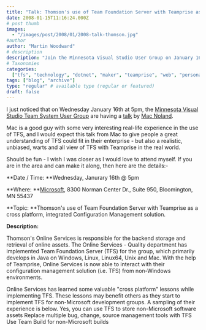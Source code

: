 ```yaml
---
title: "Talk: Thomson's use of Team Foundation Server with Teamprise as a cross platform, integrated Configuration Management solution"
date: 2008-01-15T11:16:24.000Z
# post thumb
images:
  - "/images/post/2008/01/2008-talk-thomson.jpg"
#author
author: "Martin Woodward"
# description
description: "Join the Minnesota Visual Studio User Group on January 16th at 5pm for Mac Noland's insights on TFS and cross-platform management with Teamprise."
# Taxonomies
categories:
  ["tfs", "technology", "dotnet", "maker", "teamprise", "web", "personal"]
tags: ["blog", "archive"]
type: "regular" # available type (regular or featured)
draft: false
---
```


I just noticed that on Wednesday January 16th at 5pm, the [Minnesota Visual Studio Team System User Group](http://vstsmn.net/) are having a [talk](http://team-foundation-server.blogspot.com/2008/01/vsts-meeting-on-wednesday-january-16th.html) by [Mac Noland](http://team-foundation-server.blogspot.com/).

Mac is a good guy with some very interesting real-life experience in the use of TFS, and I would expect this talk from Mac to give people a great understanding of TFS could fit in their enterprise - but also a realistic, unbiased, warts and all view of TFS with Teamprise in the real world.

Should be fun - I wish I was closer as I would love to attend myself. If you are in the area and can make it along, then here are the details:-

**Date / Time: **Wednesday, Janurary 16th @ 5pm

**Where: **[Microsoft](http://local.live.com/default.aspx?v=2&cp=44.854%7E-93.352199&style=r&lvl=14&scene=4136079&sp=Point.rg82zv76mkjk_8300%20Norman%20Center%20Dr%2c%20Bloomington%2c%20MN%2055437-1027%2c%20United%20States___), 8300 Norman Center Dr., Suite 950, Bloomington, MN 55437

**Topic: **Thomson's use of Team Foundation Server with Teamprise as a cross platform, integrated Configuration Management solution.

**Description:**

Thomson's Online Services is responsible for the backend storage and retrieval of online assets. The Online Services - Quality department has implemented Team Foundation Server (TFS) for the group, which primarily develops in Java on Windows, Linux, Linux64, Unix and Mac. With the help of Teamprise, Online Services is now able to interact with their configuration management solution (i.e. TFS) from non-Windows environments.

Online Services has learned some valuable "cross platform" lessons while implementing TFS. These lessons may benefit others as they start to implement TFS for non-Microsoft development groups. A sampling of their experience is below. Yes, you can use TFS to store non-Microsoft software assets Replace multiple bug, change, source management tools with TFS Use Team Build for non-Microsoft builds
